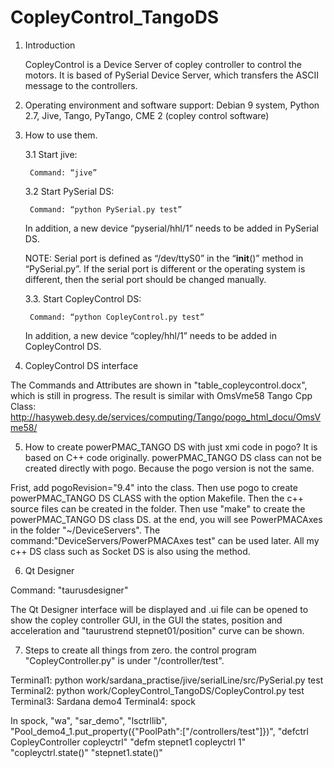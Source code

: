 # CopleyControl_TangoDS

1. Introduction

	CopleyControl is a Device Server of copley controller to control the motors. It is based of PySerial Device Server, which transfers the ASCII message to the controllers. 

2. Operating environment and software support: 
	Debian 9 system,
	Python 2.7,
	Jive, 
	Tango, PyTango,
	CME 2 (copley control software)

3. How to use them. 

	3.1 Start jive:

 		Command: “jive”

	3.2 Start PySerial DS:

 		Command: “python PySerial.py test”

	In addition, a new device “pyserial/hhl/1” needs to be added in PySerial DS. 


	NOTE: Serial port is defined as “/dev/ttyS0” in the “__init__()” method in “PySerial.py”. If the serial port is different or the operating system is different, then the serial port should be changed manually. 

	3.3. Start CopleyControl DS:

 		Command: “python CopleyControl.py test”

	In addition, a new device “copley/hhl/1” needs to be added in CopleyControl DS. 



4. CopleyControl DS interface 

The Commands and Attributes are shown in "table_copleycontrol.docx", which is still in progress. The result is similar with OmsVme58 Tango Cpp Class: http://hasyweb.desy.de/services/computing/Tango/pogo_html_docu/OmsVme58/

5. How to create powerPMAC_TANGO DS with just xmi code in pogo? It is based on C++ code originally.
powerPMAC_TANGO DS class can not be created directly with pogo. Because the pogo version is not the same.

Frist, add pogoRevision="9.4" into the class. <classes name="PowerPMACAxes" pogoRevision="9.4">
	Then use pogo to create powerPMAC_TANGO DS CLASS with the option Makefile. Then the c++ source files can be created in the folder. Then use "make" to create the powerPMAC_TANGO DS class DS. at the end, you will see PowerPMACAxes in the folder "~/DeviceServers". The command:"DeviceServers/PowerPMACAxes test" can be used later. All my c++ DS class such as Socket DS is also using the method. 

6. Qt Designer

  Command: "taurusdesigner"
  
  The Qt Designer interface will be displayed and .ui file can be opened to show the copley controller GUI, in the GUI the states, position and acceleration and "taurustrend stepnet01/position" curve can be shown.


7. Steps to create all things from zero. the control program "CopleyController.py" is under "/controller/test".

  Terminal1: python work/sardana_practise/jive/serialLine/src/PySerial.py test
  Terminal2: python work/CopleyControl_TangoDS/CopleyControl.py test
  Terminal3: Sardana demo4
  Terminal4: spock

  In spock, "wa", "sar_demo", "lsctrllib", "Pool_demo4_1.put_property({"PoolPath":["/controllers/test"]})", "defctrl 
CopleyController copleyctrl" "defm stepnet1 copleyctrl 1" "copleyctrl.state()" "stepnet1.state()"
	
